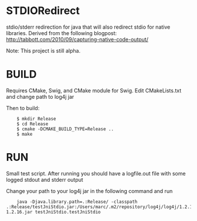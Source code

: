 STDIORedirect
=============

stdio/stderr redirection for java that will also redirect stdio for native libraries.  Derived from the following blogpost:
http://tabbott.com/2010/09/capturing-native-code-output/

Note: This project is still alpha. 

BUILD
======

Requires CMake, Swig, and CMake module for Swig. 
Edit CMakeLists.txt and change path to log4j jar

Then to build:

		$ mkdir Release
		$ cd Release
		$ cmake -DCMAKE_BUILD_TYPE=Release ..
		$ make

RUN
======

Small test script.  After running you should have a logfile.out file with some logged stdout and stderr output

Change your path to your log4j jar in the following command and run

		java -Djava.library.path=.:Release/ -classpath .:Release/testJniStdio.jar:/Users/marc/.m2/repository/log4j/log4j/1.2.16/log4j-1.2.16.jar testJniStdio.testJniStdio
